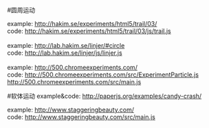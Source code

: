 #圆周运动

example:
http://hakim.se/experiments/html5/trail/03/<br>
code:
http://hakim.se/experiments/html5/trail/03/js/trail.js<br><br>
example:
http://lab.hakim.se/linjer/#circle<br>
code:
http://lab.hakim.se/linjer/js/linjer.js<br><br>
example:
http://500.chromeexperiments.com/<br>
code:
http://500.chromeexperiments.com/src/ExperimentParticle.js<br>
http://500.chromeexperiments.com/src/main.js

#软体运动
example&code:
http://paperjs.org/examples/candy-crash/<br>

example:
http://www.staggeringbeauty.com/<br>
code:
http://www.staggeringbeauty.com/src/main.js<br>
